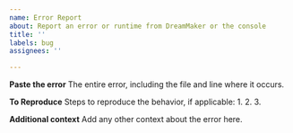 ```yaml
---
name: Error Report
about: Report an error or runtime from DreamMaker or the console
title: ''
labels: bug
assignees: ''

---
```


**Paste the error**
The entire error, including the file and line where it occurs.

**To Reproduce**
Steps to reproduce the behavior, if applicable:
1. 
2. 
3. 

**Additional context**
Add any other context about the error here.
